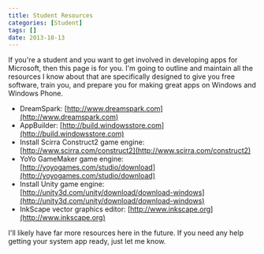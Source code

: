 ```yaml
---
title: Student Resources
categories: [Student]
tags: []
date: 2013-10-13
---
```


If you're a student and you want to get involved in developing apps for Microsoft, then this page is for you. I'm going to outline and maintain all the resources I know about that are specifically designed to give you free software, train you, and prepare you for making great apps on Windows and Windows Phone.

- DreamSpark: [http://www.dreamspark.com](http://www.dreamspark.com)
- AppBuilder: [http://build.windowsstore.com](http://build.windowsstore.com)
- Install Scirra Construct2 game engine: [http://www.scirra.com/construct2](http://www.scirra.com/construct2)
- YoYo GameMaker game engine: [http://yoyogames.com/studio/download](http://yoyogames.com/studio/download)
- Install Unity game engine: [http://unity3d.com/unity/download/download-windows](http://unity3d.com/unity/download/download-windows)
- InkScape vector graphics editor: [http://www.inkscape.org](http://www.inkscape.org)

I'll likely have far more resources here in the future. If you need any help getting your system app ready, just let me know.